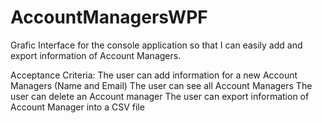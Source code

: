 # AccountManagersWPF
Grafic Interface for the console application so that I can easily add and export information of Account Managers.

Acceptance Criteria:
The user can add information for a new Account Managers (Name and Email)
The user can see all Account Managers
The user can delete an Account manager
The user can export information of Account Manager into a CSV file 
